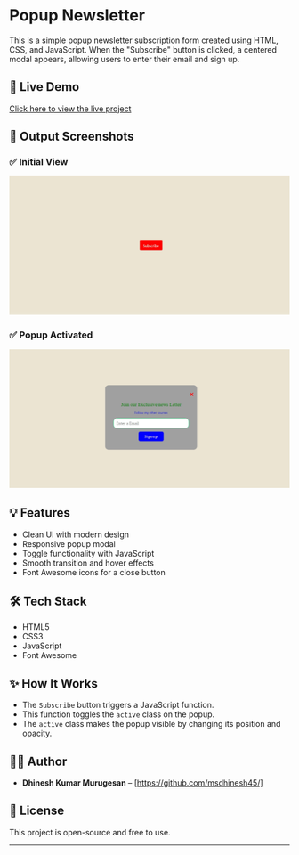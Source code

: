 # Popup Newsletter

This is a simple popup newsletter subscription form created using HTML, CSS, and JavaScript. When the "Subscribe" button is clicked, a centered modal appears, allowing users to enter their email and sign up.

## 🚀 Live Demo

[Click here to view the live project](https://msdhinesh45.github.io/Awesome-popup/)


## 📸 Output Screenshots

### ✅ Initial View

![Output 1](output-1.png)

### ✅ Popup Activated

![Output 2](output-2.png)

## 💡 Features

- Clean UI with modern design
- Responsive popup modal
- Toggle functionality with JavaScript
- Smooth transition and hover effects
- Font Awesome icons for a close button

## 🛠️ Tech Stack

- HTML5
- CSS3
- JavaScript
- Font Awesome


## ✨ How It Works

- The `Subscribe` button triggers a JavaScript function.
- This function toggles the `active` class on the popup.
- The `active` class makes the popup visible by changing its position and opacity.

## 🙋‍♂️ Author

- **Dhinesh Kumar Murugesan** – [https://github.com/msdhinesh45/]

## 📜 License

This project is open-source and free to use.

---


